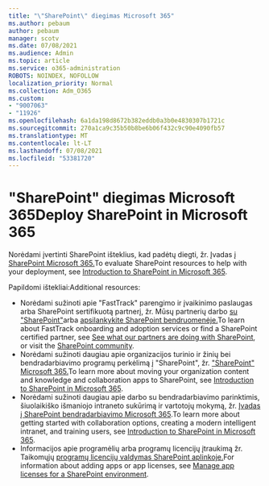 ```yaml
---
title: "\"SharePoint\" diegimas Microsoft 365"
ms.author: pebaum
author: pebaum
manager: scotv
ms.date: 07/08/2021
ms.audience: Admin
ms.topic: article
ms.service: o365-administration
ROBOTS: NOINDEX, NOFOLLOW
localization_priority: Normal
ms.collection: Adm_O365
ms.custom:
- "9007063"
- "11926"
ms.openlocfilehash: 6a1da198d8672b382eddb0a3b0e4830307b1721c
ms.sourcegitcommit: 270a1ca9c35b50b8be6b06f432c9c90e4090fb57
ms.translationtype: MT
ms.contentlocale: lt-LT
ms.lasthandoff: 07/08/2021
ms.locfileid: "53381720"
---
```

# <a name="deploy-sharepoint-in-microsoft-365"></a><span data-ttu-id="67c1a-102">"SharePoint" diegimas Microsoft 365</span><span class="sxs-lookup"><span data-stu-id="67c1a-102">Deploy SharePoint in Microsoft 365</span></span>

<span data-ttu-id="67c1a-103">Norėdami įvertinti SharePoint išteklius, kad padėtų diegti, žr. Įvadas [į SharePoint Microsoft 365.](/sharepoint/introduction)</span><span class="sxs-lookup"><span data-stu-id="67c1a-103">To evaluate SharePoint resources to help with your deployment, see [Introduction to SharePoint in Microsoft 365](/sharepoint/introduction).</span></span> 

<span data-ttu-id="67c1a-104">Papildomi ištekliai:</span><span class="sxs-lookup"><span data-stu-id="67c1a-104">Additional resources:</span></span> 

- <span data-ttu-id="67c1a-105">Norėdami sužinoti apie "FastTrack" parengimo ir įvaikinimo paslaugas arba SharePoint sertifikuotą partnerį, žr. Mūsų partnerių darbo [su "SharePoint"](/microsoft-365/sharepoint/sharepoint-partners-sharepoint-support)arba [apsilankykite SharePoint bendruomenėje.](https://techcommunity.microsoft.com/t5/sharepoint/ct-p/SharePoint)</span><span class="sxs-lookup"><span data-stu-id="67c1a-105">To learn about FastTrack onboarding and adoption services or find a SharePoint certified partner, see [See what our partners are doing with SharePoint](/microsoft-365/sharepoint/sharepoint-partners-sharepoint-support), or visit the [SharePoint community](https://techcommunity.microsoft.com/t5/sharepoint/ct-p/SharePoint).</span></span> 
- <span data-ttu-id="67c1a-106">Norėdami sužinoti daugiau apie organizacijos turinio ir žinių bei bendradarbiavimo programų perkėlimą į "SharePoint", žr. ["SharePoint" Microsoft 365.](/sharepoint/introduction#migration)</span><span class="sxs-lookup"><span data-stu-id="67c1a-106">To learn more about moving your organization content and knowledge and collaboration apps to SharePoint, see [Introduction to SharePoint in Microsoft 365](/sharepoint/introduction#migration).</span></span> 
- <span data-ttu-id="67c1a-107">Norėdami sužinoti daugiau apie darbo su bendradarbiavimo parinktimis, šiuolaikiško išmaniojo intraneto sukūrimą ir vartotojų mokymą, žr. [Įvadas į SharePoint bendradarbiavimo Microsoft 365](/sharepoint/introduction#collaboration).</span><span class="sxs-lookup"><span data-stu-id="67c1a-107">To learn more about getting started with collaboration options, creating a modern intelligent intranet, and training users, see [Introduction to SharePoint in Microsoft 365](/sharepoint/introduction#collaboration).</span></span> 
- <span data-ttu-id="67c1a-108">Informacijos apie programėlių arba programų licencijų įtraukimą žr. Taikomųjų [programų licencijų valdymas SharePoint aplinkoje.](/sharepoint/manage-app-licenses)</span><span class="sxs-lookup"><span data-stu-id="67c1a-108">For information about adding apps or app licenses, see [Manage app licenses for a SharePoint environment](/sharepoint/manage-app-licenses).</span></span> 


